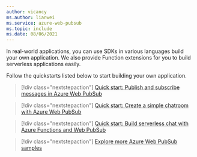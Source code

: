 ```yaml
---
author: vicancy
ms.author: lianwei
ms.service: azure-web-pubsub
ms.topic: include 
ms.date: 08/06/2021
---
```


In real-world applications, you can use SDKs in various languages build your own application. We also provide Function extensions for you to build serverless applications easily.

Follow the quickstarts listed below to start building your own application.

> [!div class="nextstepaction"]
> [Quick start: Publish and subscribe messages in Azure Web PubSub](https://azure.github.io/azure-webpubsub/getting-started/publish-messages/js-publish-message)

> [!div class="nextstepaction"]
> [Quick start: Create a simple chatroom with Azure Web PubSub](https://azure.github.io/azure-webpubsub/getting-started/create-a-chat-app/js-handle-events)

> [!div class="nextstepaction"]
> [Quick start: Build serverless chat with Azure Functions and Web PubSub](./../quickstart-serverless.md)

> [!div class="nextstepaction"]
> [Explore more Azure Web PubSub samples](https://aka.ms/awps/samples)